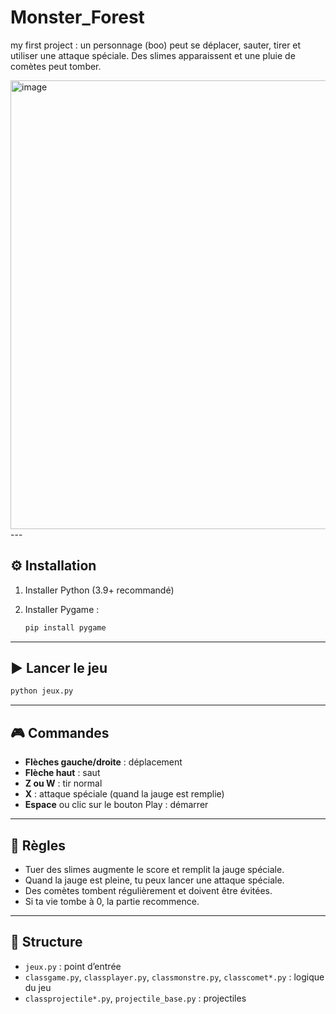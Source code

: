 # Monster_Forest
my first project : un personnage (boo) peut se déplacer, sauter, tirer et utiliser une attaque spéciale. Des slimes apparaissent et une pluie de comètes peut tomber.

<img width="1073" height="718" alt="image" src="https://github.com/user-attachments/assets/479a3716-e6c9-4ce6-b01b-879c52afea70" />
---

## ⚙️ Installation

1. Installer Python (3.9+ recommandé)
2. Installer Pygame :

   ```bash
   pip install pygame
   ```

---

## ▶️ Lancer le jeu

```bash
python jeux.py
```

---

## 🎮 Commandes

* **Flèches gauche/droite** : déplacement
* **Flèche haut** : saut
* **Z ou W** : tir normal
* **X** : attaque spéciale (quand la jauge est remplie)
* **Espace** ou clic sur le bouton Play : démarrer

---

## 📖 Règles

* Tuer des slimes augmente le score et remplit la jauge spéciale.
* Quand la jauge est pleine, tu peux lancer une attaque spéciale.
* Des comètes tombent régulièrement et doivent être évitées.
* Si ta vie tombe à 0, la partie recommence.

---

## 📁 Structure

* `jeux.py` : point d’entrée
* `classgame.py`, `classplayer.py`, `classmonstre.py`, `classcomet*.py` : logique du jeu
* `classprojectile*.py`, `projectile_base.py` : projectiles
